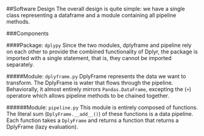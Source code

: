 ##Software Design
The overall design is quite simple: we have a single class representing a dataframe and a module containing all pipeline methods. 

###Components

####Package: `dplypy`
Since the two modules, dplyframe and pipeline rely on each other to provide the combined functionality of Dplyr, the package is imported with a single statement, that is, they cannot be imported separately. 

#####Module: `dplyframe.py`
DplyFrame represents the data we want to transform. The DplyFrame is water that flows through the pipeline. Behaviorally, it almost entirely mirrors `Pandas.DataFrame`, excepting the (`+`) operatore which allows pipeline methods to be chained together. 

######Module: `pipeline.py`
This module is entirely composed of functions. The literal sum (`DplyFrame.__add__()`) of these functions is a data pipeline. Each function takes a `DplyFrame` and returns a function that returns a DplyFrame (lazy evaluation). 
